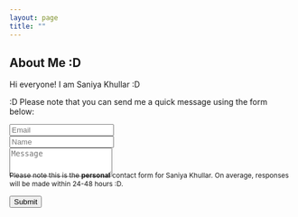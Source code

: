 ```yaml
---
layout: page
title: "" 
---
```

## About Me :D

Hi everyone! I am Saniya Khullar :D

<form action="https://formspree.io/sk792@georgetown.edu" method="POST" class="form" id="contact-form">
  <p>:D Please note that you can send me a quick message using the form below:</p>
  <div class="row">
    <div class="col-6">
      <input type="email" name="_replyto" required="required" class="form-control form-control-lg" placeholder="Email" title="Email">
    </div>
    <div class="col-6">
      <input type="text" name="name" class="form-control form-control-lg" placeholder="Name" title="Name">
    </div>
  </div>
  <input type="hidden" name="_subject" value="New submission from deanattali.com">
  <textarea type="text" name="content" class="form-control form-control-lg" placeholder="Message" title="Message" required="required" rows="3"></textarea>
  <input type="text" name="_gotcha" style="display:none">
  <input type="hidden" name="_next" value="?message=Your message was sent successfully, thanks :)!" />
  
  <div style="font-size: 12px; margin: -10px 0 10px;">Please note this is the <b>personal</b> contact form for Saniya Khullar. On average, responses will be made within 24-48 hours :D</a>.</div>
  
  <button type="submit" class="btn btn-lg btn-primary">Submit</button>
</form>
